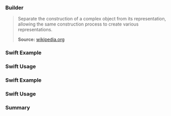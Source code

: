 ### Builder

> Separate the construction of a complex object from its representation, allowing the same construction process to create various representations.
>
>**Source:** [wikipedia.org](https://en.wikipedia.org/wiki/Builder_pattern)

### Swift Example

### Swift Usage

### Swift Example

### Swift Usage

### Summary